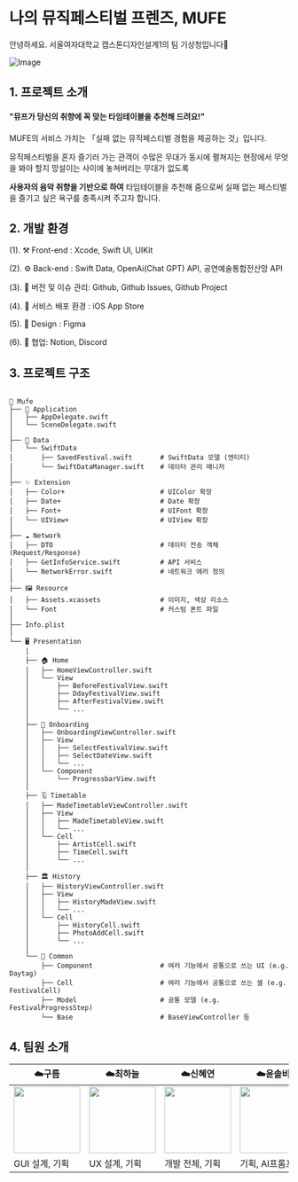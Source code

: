 # 나의 뮤직페스티벌 프렌즈, MUFE
안녕하세요. 서울여자대학교 캡스톤디자인설계1의 팀 기상청입니다🌈

![Image](https://github.com/user-attachments/assets/9f2dc913-2ee7-4310-b23d-fffd31a020d6)

## 1. 프로젝트 소개

#### "뮤프가 당신의 취향에 꼭 맞는 타임테이블을 추천해 드려요!"

MUFE의 서비스 가치는 「실패 없는 뮤직페스티벌 경험을 제공하는 것」입니다.

뮤직페스티벌을 혼자 즐기러 가는 관객이 수많은 무대가 동시에 펼쳐지는 현장에서 무엇을 봐야 할지 망설이는 사이에 놓쳐버리는 무대가 없도록

**사용자의 음악 취향을 기반으로 하여** 타임테이블을 추천해 줌으로써 실패 없는 페스티벌을 즐기고 싶은 욕구를 충족시켜 주고자 합니다.




## 2. 개발 환경

(1). ⚒️ Front-end : Xcode, Swift UI, UIKit

(2). ⚙️ Back-end :  Swift Data, OpenAi(Chat GPT) API, 공연예술통합전산망 API

(3). 📁 버전 및 이슈 관리: Github, Github Issues, Github Project

(4). 📱 서비스 배포 환경 : iOS App Store

(5). 🎨 Design : Figma

(6). 🧩 협업: Notion, Discord




## 3. 프로젝트 구조

~~~~

📁 Mufe
├── 📱 Application
│   ├── AppDelegate.swift
│   └── SceneDelegate.swift
│
├── 💾 Data
│   └── SwiftData
│       ├── SavedFestival.swift       # SwiftData 모델 (엔티티)
│       └── SwiftDataManager.swift    # 데이터 관리 매니저
│
├── ✨ Extension
│   ├── Color+                        # UIColor 확장
│   ├── Date+                         # Date 확장
│   ├── Font+                         # UIFont 확장
│   └── UIView+                       # UIView 확장
│
├── ☁️ Network
│   ├── DTO                           # 데이터 전송 객체 (Request/Response)
│   ├── GetInfoService.swift          # API 서비스
│   └── NetworkError.swift            # 네트워크 에러 정의
│
├── 🖼️ Resource
│   ├── Assets.xcassets               # 이미지, 색상 리소스
│   └── Font                          # 커스텀 폰트 파일
│
├── Info.plist
│
└── 🖥️ Presentation
    │
    ├── 🏠 Home
    │   ├── HomeViewController.swift
    │   └── View
    │       ├── BeforeFestivalView.swift
    │       ├── DdayFestivalView.swift
    │       ├── AfterFestivalView.swift
    │       └── ...
    │
    ├── 🚀 Onboarding
    │   ├── OnboardingViewController.swift
    │   ├── View
    │   │   ├── SelectFestivalView.swift
    │   │   ├── SelectDateView.swift
    │   │   └── ...
    │   └── Component
    │       └── ProgressbarView.swift
    │
    ├── 🗓️ Timetable
    │   ├── MadeTimetableViewController.swift
    │   ├── View
    │   │   ├── MadeTimetableView.swift
    │   │   └── ...
    │   └── Cell
    │       ├── ArtistCell.swift
    │       ├── TimeCell.swift
    │       └── ...
    │
    ├── 🏛️ History
    │   ├── HistoryViewController.swift
    │   ├── View
    │   │   ├── HistoryMadeView.swift
    │   │   └── ...
    │   └── Cell
    │       ├── HistoryCell.swift
    │       ├── PhotoAddCell.swift
    │       └── ...
    │
    └── 💎 Common
        ├── Component                 # 여러 기능에서 공통으로 쓰는 UI (e.g. Daytag)
        ├── Cell                      # 여러 기능에서 공통으로 쓰는 셀 (e.g. FestivalCell)
        ├── Model                     # 공통 모델 (e.g. FestivalProgressStep)
        └── Base                      # BaseViewController 등

~~~~

## 4. 팀원 소개

|☁️구름|☁️최하늘|☁️신혜연|☁️윤솔비|
|---|---|---|---|
|<img src="https://github.com/user-attachments/assets/faf344a1-e75a-4628-8524-ac76e9a6ba6a" width="120" height="120" />|<img src="https://github.com/user-attachments/assets/a23729a0-e158-43e4-b613-08d645b00036" width="120" height="120" />|<img src="https://github.com/user-attachments/assets/33dfbcc6-1db9-43ff-8ca4-889be3b4190d" width="120" height="120" />|<img src="https://github.com/user-attachments/assets/9588eb2e-6e7d-4b80-b1f6-02895eefd6c8" width="120" height="120" />|
|GUI 설계, 기획|UX 설계, 기획|개발 전체, 기획|기획, AI프롬프팅|
